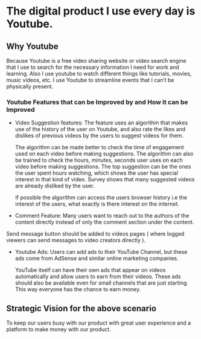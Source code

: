 # The digital product I use every day is Youtube.

## Why Youtube
Because Youtube is a free video sharing website or video search engine that I use to search for the necessary information I need for work and learning. Also I use youtube to watch different things like tutorials, movies, music videos, etc. I use Youtube to streamline events that I can’t be physically present. 

### Youtube Features that can be Improved by and How it can be Improved 
- Video Suggestion features: The feature uses an algorithm that makes use of the history of the user on Youtube, and also rate the likes and dislikes of previous videos by the users to suggest videos for them.

  The algorithm can be made better to check the time of engagement used on each video before making suggestions. The algorithm can also be trained to check the hours, minutes, seconds user uses on each video before making suggestions. The top suggestion can be the ones the user spent hours watching, which shows the user has special interest in that kind of video. Survey shows that many suggested videos are already disliked by the user.

  If possible the algorithm can access the users browser history i.e the interest of the users, what exactly is there interest on the internet.

- Comment Feature: Many users want to reach out to the authors of the content directly instead of only the comment section under the content.

Send message button should be added to videos pages ( where logged viewers can  send messages to video creators directly ).

- Youtube Ads:  Users can add ads to their YouTube Channel, but these ads come from AdSense and similar online marketing companies.

  YouTube itself can have their own ads that appear on videos automatically and allow users to earn from their videos.
These ads should also be available even for small channels that are just starting. This way everyone has the chance to earn money.

## Strategic Vision for the above scenario
To keep our users busy with our product with great user experience and a platform to make money with our product.

